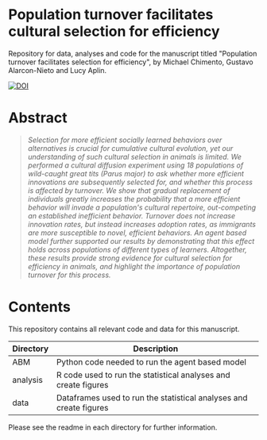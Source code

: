 # Population turnover facilitates cultural selection for efficiency
Repository for data, analyses and code for the manuscript titled "Population turnover facilitates selection for efficiency", by Michael Chimento, Gustavo Alarcon-Nieto and Lucy Aplin.

[![DOI](https://zenodo.org/badge/298310660.svg)](https://zenodo.org/badge/latestdoi/298310660)

# Abstract
>*Selection for more efficient socially learned behaviors over alternatives is crucial for cumulative cultural evolution, yet our understanding of such cultural selection in animals is limited. We performed a cultural diffusion experiment using 18 populations of wild-caught great tits (Parus major) to ask whether more efficient innovations are subsequently selected for, and whether this process is affected by turnover. We show that gradual replacement of individuals greatly increases the probability that a more efficient behavior will invade a population's cultural repertoire, out-competing an established inefficient behavior. Turnover does not increase innovation rates, but instead increases adoption rates, as immigrants are more susceptible to novel, efficient behaviors. An agent based model further supported our results by demonstrating that this effect holds across populations of different types of learners. Altogether, these results provide strong evidence for cultural selection for efficiency in animals, and highlight the importance of population turnover for this process.*

# Contents
This repository contains all relevant code and data for this manuscript.

Directory  | Description
------------- | -------------
ABM  | Python code needed to run the agent based model
analysis | R code used to run the statistical analyses and create figures
data | Dataframes used to run the statistical analyses and create figures

Please see the readme in each directory for further information.
